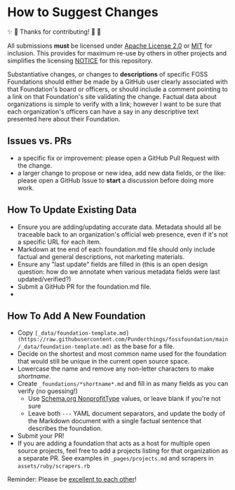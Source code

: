 # How to Suggest Changes

:sparkles: :tada: Thanks for contributing! :tada: :star2:

All submissions **must** be licensed under [Apache License 2.0](http://www.apache.org/licenses/LICENSE-2.0.html) or [MIT](https://spdx.org/licenses/MIT) for inclusion.  This provides for maximum re-use by others in other projects and simplifies the licensing [NOTICE](NOTICE) for this repository.

Substantiative changes, or changes to **descriptions** of specific FOSS Foundations should either be made by a GitHub user clearly associated with that Foundation's board or officers, or should include a comment pointing to a link on that Foundation's site validating the change.  Factual data about organizations is simple to verify with a link; however I want to be sure that each organization's officers can have a say in any descriptive text presented here about their Foundation.

## Issues vs. PRs

-  a specific fix or improvement: please open a GitHub Pull Request with the change.
-  a larger change to propose or new idea, add new data fields, or the like: please open a GitHub Issue to **start** a discussion before doing more work.

## How To Update Existing Data

- Ensure you are adding/updating accurate data.  Metadata should all be traceable back to an organization's official web presence, even if it's not a specific URL for each item.
- Markdown at tne end of each foundation.md file should only include factual and general descriptions, not marketing materials.
- Ensure any "last update" fields are filled in (this is an open design question: how do we annotate when various metadata fields were last updated/verified?)
- Submit a GitHub PR for the foundation.md file.
-  

## How To Add A New Foundation

- Copy `[_data/foundation-template.md](https://raw.githubusercontent.com/Punderthings/fossfoundation/main/_data/foundation-template.md)` as the base for a file.
- Decide on the shortest and most common name used for the foundation that would still be unique in the current open source space.
- Lowercase the name and remove any non-letter characters to make *shortname*.
- Create `_foundations/*shortname*.md` and fill in as many fields as you can verify (no guessing!)
  - Use [Schema.org NonprofitType](https://schema.org/NonprofitType) values, or leave blank if you're not sure
  - Leave both `---` YAML document separators, and update the body of the Markdown document with a single factual sentence that describes the foundation.
- Submit your PR!
- If you are adding a foundation that acts as a host for multiple open source projects, feel free to add a projects listing for that organization as a separate PR.  See examples in `_pages/projects.md` and scrapers in `assets/ruby/scrapers.rb`
  
Reminder: Please be [excellent to each other](CODE_OF_CONDUCT.md)!
